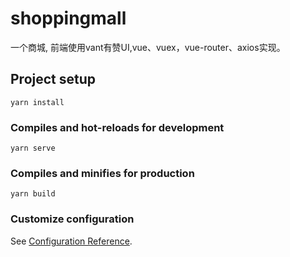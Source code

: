 # shoppingmall
一个商城, 前端使用vant有赞UI,vue、vuex，vue-router、axios实现。
## Project setup
```
yarn install
```
### Compiles and hot-reloads for development
```
yarn serve
```

### Compiles and minifies for production
```
yarn build
```

### Customize configuration
See [Configuration Reference](https://cli.vuejs.org/config/).

